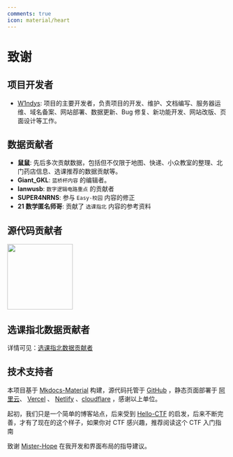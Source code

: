 ```yaml
---
comments: true
icon: material/heart
---
```


# 致谢

## 项目开发者

- [W1ndys](https://github.com/W1ndys): 项目的主要开发者，负责项目的开发、维护、文档编写、服务器运维、域名备案、网站部署、数据更新、Bug 修复、新功能开发、网站改版、页面设计等工作。

## 数据贡献者

- **鼠鼠**: 先后多次贡献数据，包括但不仅限于地图、快递、小众教室的整理、北门药店信息、选课推荐的数据贡献等。
- **Giant_GKL**: `蓝桥杯内容` 的编辑者。
- **Ianwusb**: `数字逻辑电路重点` 的贡献者
- **SUPER4NRNS**: 参与 `Easy-校园` 内容的修正
- **21 数学匿名师哥**: 贡献了 `选课指北` 内容的参考资料

## 源代码贡献者

<p align="left">
    <a href="https://github.com/W1ndys/Easy-QFNU/graphs/contributors">
        <img width="150" src="https://contrib.rocks/image?repo=W1ndys/Easy-QFNU" />
    </a>
</p>

## 选课指北数据贡献者

详情可见：[选课指北数据贡献者](/Easy-SelectCourse/Curriculum-Recommend/Contributors/)

## 技术支持者

本项目基于 [Mkdocs-Material](https://squidfunk.github.io/mkdocs-material/) 构建，源代码托管于 [GitHub](https://github.com/W1ndys/Easy-QFNU) ，静态页面部署于 [阿里云](https://www.aliyun.com/)、 [Vercel](https://vercel.com/) 、 [Netlify](https://www.netlify.com/) 、[cloudflare](https://www.cloudflare.com/) ，感谢以上单位。

起初，我们只是一个简单的博客站点，后来受到 [Hello-CTF](https://hello-ctf.com/) 的启发，后来不断完善，才有了现在的这个样子，如果你对 CTF 感兴趣，推荐阅读这个 CTF 入门指南

致谢 [Mister-Hope](https://github.com/Mister-Hope) 在我开发和界面布局的指导建议。
